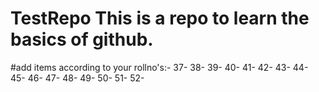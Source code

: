 # TestRepo This is a repo to learn the basics of github.

#add items according to your rollno's:-
37-
38-
39-
40-
41-
42-
43-
44-
45-
46-
47-
48-
49-
50-
51-
52-

